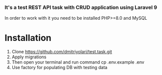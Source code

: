 ### It's a test REST API task with CRUD application using Laravel 9
In order to work with it you need to be installed PHP>=8.0 and MySQL
# Installation
1. Clone https://github.com/dmitriyolari/test.task.git
2. Apply migrations
3. Then open your terminal and run command cp .env.example .env
4. Use factory for populating DB with testing data
